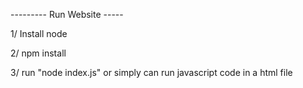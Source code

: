 --------- Run Website -----

1/ Install node

2/ npm install

3/ run "node index.js" or simply can run javascript code in a html file 
